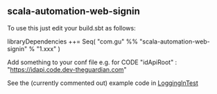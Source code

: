 scala-automation-web-signin
-----------------------------
To use this just edit your build.sbt as follows:

libraryDependencies ++= Seq(
  "com.gu" %% "scala-automation-web-signin" % "1.xxx"
)

Add something to your conf file e.g. for CODE
"idApiRoot" : "https://idapi.code.dev-theguardian.com"

See the (currently commented out) example code in [LoggingInTest](src/test/scala/com/gu/automation/signin/LoggingInTest.scala)
